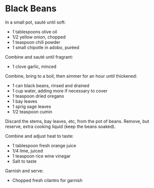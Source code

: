 Black Beans
===========

In a small pot, sauté until soft:

- 1 tablespoons olive oil
- 1/2 yellow onion, chopped
- 1 teaspoon chili powder
- 1 small chipotle in adobo, puréed

Combine and sauté until fragrant:

- 1 clove garlic, minced

Combine, bring to a boil, then simmer for an hour until thickened:

- 1 can black beans, rinsed and drained
- 1 cup water, adding more if necessary to cover
- 1 teaspoon dried oregano
- 1 bay leaves
- 1 sprig sage leaves
- 1/2 teaspoon cumin

Discard the stems, bay leaves, etc, from the pot of beans. Remove, but reserve,
extra cooking liquid (keep the beans soaked).

Combine and adjust heat to taste:

- 1 tablespoon fresh orange juice
- 1/4 lime, juiced
- 1 teaspoon rice wine vinegar
- Salt to taste

Garnish and serve:

- Chopped fresh cilantro for garnish
